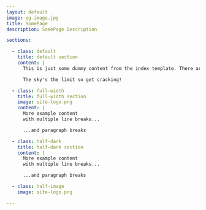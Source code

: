 ```yaml
---
layout: default
image: og-image.jpg
title: SomePage
description: SomePage Description

sections:

  - class: default
    title: default section
    content: |
      This is just some dummy content from the index template. There are all kinds of sections you can add and all kinds of custom components you can create.

      The sky's the limit so get cracking!

  - class: full-width
    title: full-width section
    image: site-logo.png
    content: |
      More example content
      with multiple line breaks...

      ...and paragraph breaks

  - class: half-dark
    title: half-dark section
    content: |
      More example content
      with multiple line breaks...

      ...and paragraph breaks

  - class: half-image
    image: site-logo.png

---
```

